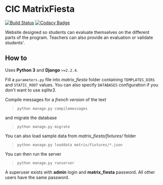 # CIC MatrixFiesta

[![Build Status](https://travis-ci.org/giliam/CIC_MatrixFiesta.svg?branch=master)](https://travis-ci.org/giliam/CIC_MatrixFiesta) [![Codacy Badge](https://api.codacy.com/project/badge/Grade/046108c026134cbeb180e2f162837dde)](https://www.codacy.com/manual/giliam/CIC_MatrixFiesta?utm_source=github.com&amp;utm_medium=referral&amp;utm_content=giliam/CIC_MatrixFiesta&amp;utm_campaign=Badge_Grade)

Website designed so students can evaluate themselves on the different parts of the program. Teachers can also provide an evaluation or validate students'.

## How to
Uses **Python 3** and **Django** `>=2.2.4`.

Fill a `parameters.py` file into *matrix_fiesta* folder containing `TEMPLATES_DIRS` and `STATIC_ROOT` values. You can also specify `DATABASES` configuration if you don't want to use *sqlite3*.

Compile messages for a *french version* of the text 

> `python manage.py compilemessages`

and migrate the database 

> `python manage.py migrate`

You can also load sample data from *matrix_fiesta/fixtures/* folder

> `python manage.py loaddata matrix/fixtures/*.json`

You can then run the server

> `python manage.py runserver`

A superuser exists with **admin** login and **matrix_fiesta** password. All other users have the same password.
